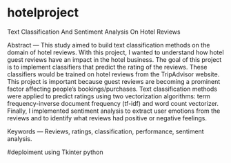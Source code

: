 # hotelproject
Text Classification And Sentiment Analysis On Hotel Reviews

Abstract — This study aimed to build text classification methods on the domain of hotel reviews. With this project, I wanted to understand how 
hotel guest reviews have an impact in the hotel business. The goal of this project is to implement classifiers that predict the rating of the reviews. 
These classifiers would be trained on hotel reviews from the TripAdvisor website. This project is important because guest reviews are becoming a prominent 
factor affecting people’s bookings/purchases. Text classification methods were applied to predict ratings using two vectorization algorithms: 
term frequency-inverse document frequency (tf-idf) and word count vectorizer. 
Finally, I implemented sentiment analysis to extract user emotions from the reviews and to identify what reviews had positive or negative feelings.

Keywords — Reviews, ratings, classification, performance, sentiment analysis.

#deploiment 
using Tkinter python
